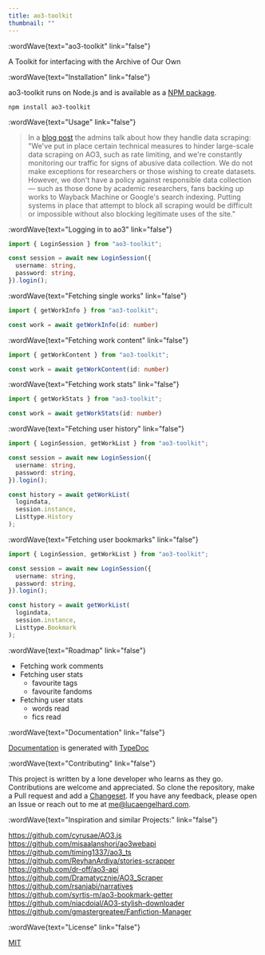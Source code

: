 ```yaml
---
title: ao3-toolkit
thumbnail: ""
---
```


  :wordWave{text="ao3-toolkit" link="false"}

A Toolkit for interfacing with the Archive of Our Own

:wordWave{text="Installation" link="false"}

ao3-toolkit runs on Node.js and is available as a [NPM package](https://www.npmjs.com/package/ao3-toolkit).

```text
npm install ao3-toolkit
```

:wordWave{text="Usage" link="false"}

> 
> In a [blog post](https://archiveofourown.org/admin_posts/25888?show_comments=true) the admins talk about how they handle data scraping:
> "We\'ve put in place certain technical measures to hinder large-scale data scraping on AO3, such as rate limiting, and we\'re constantly monitoring our traffic for signs of abusive data collection. We do not make exceptions for researchers or those wishing to create datasets. However, we don\'t have a policy against responsible data collection — such as those done by academic researchers, fans backing up works to Wayback Machine or Google\'s search indexing. Putting systems in place that attempt to block all scraping would be difficult or impossible without also blocking legitimate uses of the site."

:wordWave{text="Logging in to ao3" link="false"}

```ts
import { LoginSession } from "ao3-toolkit";

const session = await new LoginSession({
  username: string,
  password: string,
}).login();
```

:wordWave{text="Fetching single works" link="false"}

```ts
import { getWorkInfo } from "ao3-toolkit";

const work = await getWorkInfo(id: number)
```

:wordWave{text="Fetching work content" link="false"}

```ts
import { getWorkContent } from "ao3-toolkit";

const work = await getWorkContent(id: number)
```

:wordWave{text="Fetching work stats" link="false"}

```ts
import { getWorkStats } from "ao3-toolkit";

const work = await getWorkStats(id: number)
```

:wordWave{text="Fetching user history" link="false"}

```ts
import { LoginSession, getWorkList } from "ao3-toolkit";

const session = await new LoginSession({
  username: string,
  password: string,
}).login();

const history = await getWorkList(
  logindata,
  session.instance,
  Listtype.History
);
```

:wordWave{text="Fetching user bookmarks" link="false"}

```ts
import { LoginSession, getWorkList } from "ao3-toolkit";

const session = await new LoginSession({
  username: string,
  password: string,
}).login();

const history = await getWorkList(
  logindata,
  session.instance,
  Listtype.Bookmark
);
```

:wordWave{text="Roadmap" link="false"}

- Fetching work comments
- Fetching user stats
  - favourite tags
  - favourite fandoms
- Fetching user stats
  - words read
  - fics read

:wordWave{text="Documentation" link="false"}

[Documentation](https://lucaengelhard.github.io/ao3-toolkit/) is generated with [TypeDoc](https://typedoc.org/)

:wordWave{text="Contributing" link="false"}

This project is written by a lone developer who learns as they go. Contributions are welcome and appreciated. So clone the repository, make a Pull request and add a [Changeset](https://github.com/changesets/changesets). If you have any feedback, please open an Issue or reach out to me at me@lucaengelhard.com.

:wordWave{text="Inspiration and similar Projects:" link="false"}

https://github.com/cyrusae/AO3.js  
https://github.com/misaalanshori/ao3webapi  
https://github.com/timing1337/ao3_ts  
https://github.com/ReyhanArdiya/stories-scrapper  
https://github.com/dr-off/ao3-api  
https://github.com/Dramatycznie/AO3_Scraper  
https://github.com/rsanjabi/narratives  
https://github.com/syrtis-m/ao3-bookmark-getter  
https://github.com/niacdoial/AO3-stylish-downloader  
https://github.com/gmastergreatee/Fanfiction-Manager

:wordWave{text="License" link="false"}

[MIT](https://github.com/lucaengelhard/ao3-toolkit/blob/main/LICENSE)


